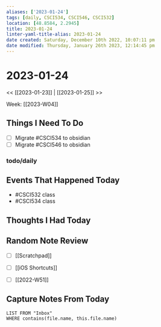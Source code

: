 ```yaml
---
aliases: ['2023-01-24']
tags: [daily, CSCI534, CSCI546, CSCI532]
location: [48.8584, 2.2945]
title: 2023-01-24
linter-yaml-title-alias: 2023-01-24
date created: Saturday, December 10th 2022, 10:07:11 pm
date modified: Thursday, January 26th 2023, 12:14:45 pm
---
```


# 2023-01-24

<< [[2023-01-23]] | [[2023-01-25]] >>

Week: [[2023-W04]]

## Things I Need To Do
- [ ] Migrate #CSCI534 to obsidian
- [ ] Migrate #CSCI546 to obsidian

### todo/daily

## Events That Happened Today
- #CSCI532 class
- #CSCI534 class

## Thoughts I Had Today

## Random Note Review


- [ ] [[Scratchpad]]
- [ ] [[iOS Shortcuts]]
- [ ] [[2022-W51]]



## Capture Notes From Today

```dataview
LIST FROM "Inbox"
WHERE contains(file.name, this.file.name)
```
